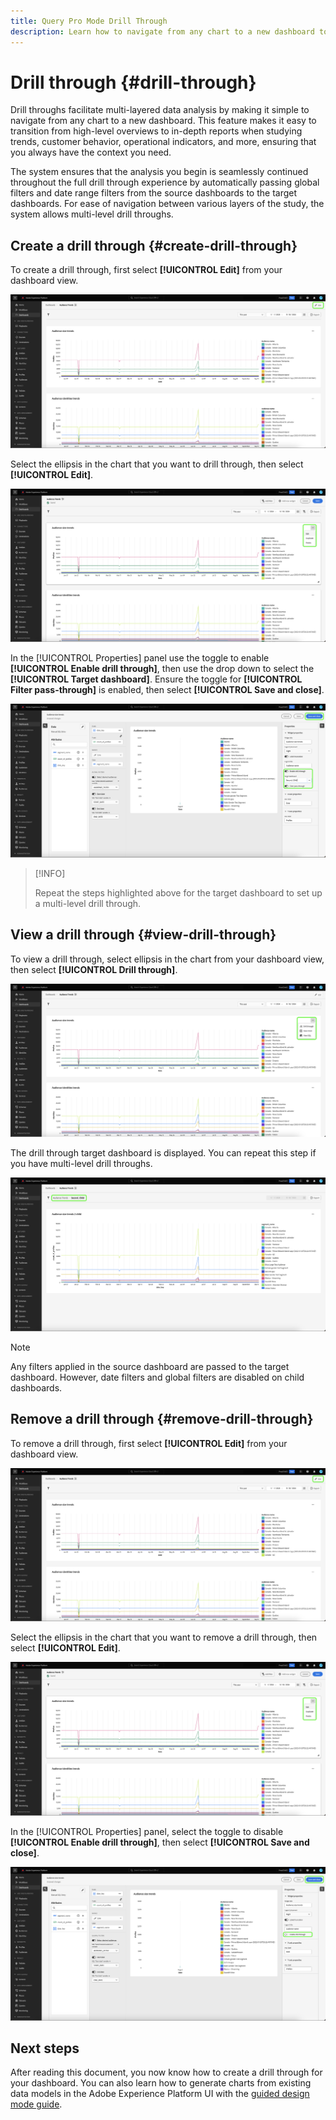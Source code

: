 ```yaml
---
title: Query Pro Mode Drill Through
description: Learn how to navigate from any chart to a new dashboard to explore your data using drill through.
---
```

# Drill through {#drill-through}

Drill throughs facilitate multi-layered data analysis by making it simple to navigate from any chart to a new dashboard. This feature makes it easy to transition from high-level overviews to in-depth reports when studying trends, customer behavior, operational indicators, and more, ensuring that you always have the context you need.

The system ensures that the analysis you begin is seamlessly continued throughout the full drill through experience by automatically passing global filters and date range filters from the source dashboards to the target dashboards. For ease of navigation between various layers of the study, the system allows multi-level drill throughs.

## Create a drill through {#create-drill-through}

To create a drill through, first select **[!UICONTROL Edit]** from your dashboard view.

![A custom dashboard with Edit highlighted.](../images/sql-insights-query-pro-mode/drill-through.png)

Select the ellipsis in the chart that you want to drill through, then select **[!UICONTROL Edit]**.

![A chart showing the ellipsis menu with Edit highlighted.](../images/sql-insights-query-pro-mode/drill-through-chart-edit.png)

In the [!UICONTROL Properties] panel use the toggle to enable **[!UICONTROL Enable drill through]**, then use the drop down to select the **[!UICONTROL Target dashboard]**. Ensure the toggle for **[!UICONTROL Filter pass-through]** is enabled, then select **[!UICONTROL Save and close]**.

![Chart properties panel with Enable drill through, Target dashboard, and Filter pass-through highlighted.](../images/sql-insights-query-pro-mode/drill-through-chart-properties.png)

>[!INFO]
>
>Repeat the steps highlighted above for the target dashboard to set up a multi-level drill through.

## View a drill through {#view-drill-through}

To view a drill through, select ellipsis in the chart from your dashboard view, then select **[!UICONTROL Drill through]**.

![A chart showing the ellipsis menu with Drill through highlighted.](../images/sql-insights-query-pro-mode/drill-through-chart-view.png)

The drill through target dashboard is displayed. You can repeat this step if you have multi-level drill throughs.

![The target dasboard displayed with the drill through highlighted.](../images/sql-insights-query-pro-mode/drill-through-target-dashboard.png)

>[!NOTE]
>
>Any filters applied in the source dashboard are passed to the target dashboard. However, date filters and global filters are disabled on child dashboards.

## Remove a drill through {#remove-drill-through}

To remove a drill through, first select **[!UICONTROL Edit]** from your dashboard view.

![A custom dashboard with Edit highlighted.](../images/sql-insights-query-pro-mode/drill-through.png)

Select the ellipsis in the chart that you want to remove a drill through, then select **[!UICONTROL Edit]**.

![A chart showing the ellipsis menu with Edit highlighted.](../images/sql-insights-query-pro-mode/drill-through-chart-edit.png)

In the [!UICONTROL Properties] panel, select the toggle to disable **[!UICONTROL Enable drill through]**, then select **[!UICONTROL Save and close]**.

![Chart properties panel with the toggle disabled for [!UICONTROL Enable drill through] highlighted.](../images/sql-insights-query-pro-mode/drill-through-disable.png)

## Next steps

After reading this document, you now know how to create a drill through for your dashboard. You can also learn how to generate charts from existing data models in the Adobe Experience Platform UI with the [guided design mode guide](../user-defined-dashboards.md).
